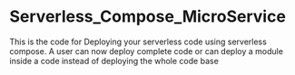 # Serverless_Compose_MicroService
This is the code for Deploying your serverless code using serverless compose. A user can now deploy complete code or can deploy a module inside a code instead of deploying the whole code base
